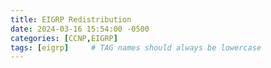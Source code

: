 ```yaml
---
title: EIGRP Redistribution
date: 2024-03-16 15:54:00 -0500
categories: [CCNP,EIGRP]
tags: [eigrp]     # TAG names should always be lowercase
---
```

